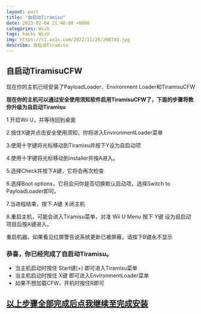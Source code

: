 ```yaml
---
layout: post
title: "自启动Tiramisu"
date: 2023-02-04 21:40:00 +0800
categories: WiiU
tags: hacks WiiU
img: https://s1.ax1x.com/2022/11/26/zN87dO.jpg
describe: 自启动Tiramisu
---
```


## 自启动TiramisuCFW

现在你的主机已经安装了PayloadLoader、Environment Loader和TiramisuCFW

**现在你的主机可以通过安全使用须知软件启用TiramisuCFW了，下面的步骤将教你升级为自启动Tiramisu**

1.开启Wii U，并等待回到桌面

2.按住X键并点击安全使用须知，你将进入EnvironmentLoader菜单

3.使用十字键将光标移动到Tiramisu并按下Y设为自启动项

4.使用十字键将光标移动到installer并按A进入。

5.选择Check并按下A键，它将会再次检查

6.选择Boot options，它将会问你是否切换默认启动项，选择Switch to PayloadLoader即可。

7.当进程结束，按下 A键 关闭主机

8.重启主机，可能会进入Tiramisu菜单，对准 Wii U Menu 按下 Y键 设为自启动项目后按A键进入。

重启机器，如果看见红屏警告说系统更新已被屏蔽，请按下B键永不显示

### 恭喜，你已经完成了自启动Tiramisu。
- 当主机启动时按住 Start键(+) 即可进入Tiramisu菜单
- 当主机启动时按住 X键 即可进入EnvironmentLoader菜单
- 如果不想加载CFW，开机时按住R即可

## [以上步骤全部完成后点我继续至完成安装](https://wiiu.1919810.com/wiiu/2023/02/05/finish-install.html)
